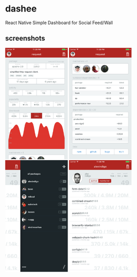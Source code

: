 # dashee
React Native Simple Dashboard for Social Feed/Wall 

## screenshots

<img src="resources/screenshots/001.png" width="200"> <img src="resources/screenshots/002.png" width="200"> <img src="resources/screenshots/003.png" width="200"> <img src="resources/screenshots/004.png" width="200">
